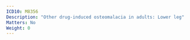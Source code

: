```yaml
---
ICD10: M8356
Description: "Other drug-induced osteomalacia in adults: Lower leg"
Matters: No
Weight: 0
---
```


